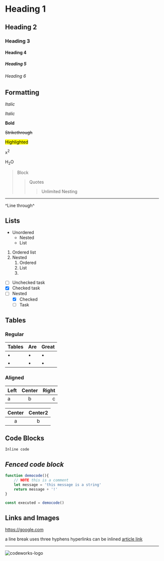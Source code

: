 # Heading 1

## Heading 2

### Heading 3

#### Heading 4

##### Heading 5

###### Heading 6

## **Formatting**

 _Italic_

 *Italic*

 **Bold**

 ~~Strikethrough~~

 <mark>Highlighted </mark>

 x<sup>2</sup>

 H<sub>2</sub>O

 >Block
 >
 >>Quotes
 >>
 >>>Unlimited Nesting

 ---

^Line through^

## **Lists**

* Unordered
  * Nested
  * List

1. Ordered list
2. Nested
   1. Ordered
   1. List
   1.

* [ ] Unchecked task
* [x] Checked task
* [ ] Nested
  * [x] Checked
  * [ ] Task
  
## **Tables**

### Regular

| Tables | Are | Great |
| ------ | --- | ----- |
| •      | •   | •     |
| •      | •   | •     |

### Aligned

| Left | Center | Right |
| :--- | :----: | ----: |
| a    | b      | c     |

| Center | Center2 |
| :----: | :-----: |
| a      | b       |

## **Code Blocks**

`Inline code`

## *Fenced code block*

```js
function democode(){
    // NOTE this is a comment
    let message = 'this message is a string'
    return message + '!'
}

const executed = democode()
```

## **Links and Images**

<https://google.com>

a line break uses three hyphens hyperlinks can be inlined [article link](https://codeworksacademy.com/fs-student-guide/)

---

![codeworks-logo](https://codeworks.blob.core.windows.net/public/assets/img/fs-mark.png)
